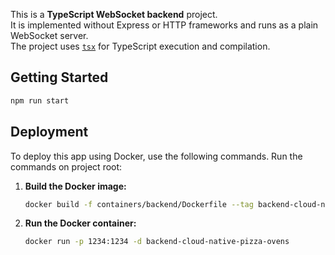 This is a **TypeScript WebSocket backend** project.  
It is implemented without Express or HTTP frameworks and runs as a plain WebSocket server.  
The project uses [`tsx`](https://github.com/esbuild-kit/tsx) for TypeScript execution and compilation.

## Getting Started

```bash
npm run start
```

## Deployment

To deploy this app using Docker, use the following commands. Run the commands on project root:

1. **Build the Docker image:**
   ```bash
   docker build -f containers/backend/Dockerfile --tag backend-cloud-native-pizza-ovens .
   ```

2. **Run the Docker container:**
   ```bash
   docker run -p 1234:1234 -d backend-cloud-native-pizza-ovens
   ```